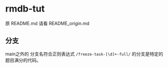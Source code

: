 # rmdb-tut

原 README.md 请看 README_origin.md

## 分支

main之外的 分支名符合正则表达式 `/freeze-task-[\d]+-full/` 的分支是特定的题目满分的代码。
